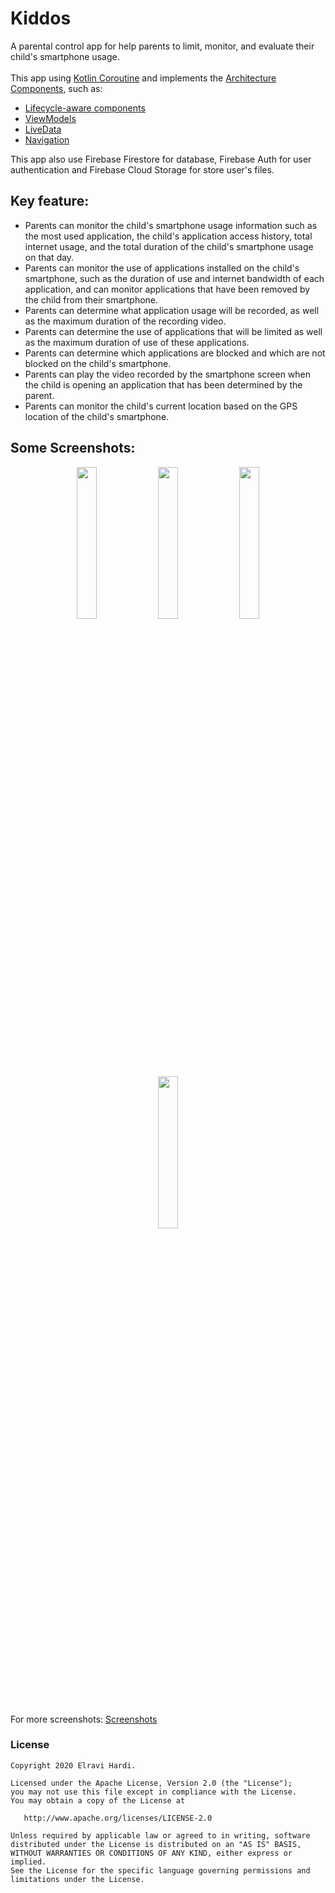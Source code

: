 # Kiddos
A parental control app for help parents to limit, monitor, and evaluate their child's smartphone usage.</br></br>
This app using [Kotlin Coroutine](https://developer.android.com/kotlin/coroutines/) and implements the [Architecture Components](https://developer.android.com/arch), such as:

- [Lifecycle-aware components](https://developer.android.com/topic/libraries/architecture/lifecycle)
- [ViewModels](https://developer.android.com/topic/libraries/architecture/viewmodel)
- [LiveData](https://developer.android.com/topic/libraries/architecture/livedata)
- [Navigation](https://developer.android.com/topic/libraries/architecture/navigation/)

This app also use Firebase Firestore for database, Firebase Auth for user authentication and Firebase Cloud Storage for store user's files.

## Key feature:
- Parents can monitor the child's smartphone usage information such as the most used application, the child's application access history, total internet usage, and the total duration of the child's smartphone usage on that day.
- Parents can monitor the use of applications installed on the child's smartphone, such as the duration of use and internet bandwidth of each application, and can monitor applications that have been removed by the child from their smartphone.
- Parents can determine what application usage will be recorded, as well as the maximum duration of the recording video.
- Parents can determine the use of applications that will be limited as well as the maximum duration of use of these applications.
- Parents can determine which applications are blocked and which are not blocked on the child's smartphone.
- Parents can play the video recorded by the smartphone screen when the child is opening an application that has been determined by the parent.
- Parents can monitor the child's current location based on the GPS location of the child's smartphone.

## Some Screenshots:
<p align="center" width="100%">
  <img width="25%" src="https://github.com/elravihardi/Kiddos_App/blob/master/screenshots/Login%20Screen.png?raw=true">
  <img width="25%" src="https://github.com/elravihardi/Kiddos_App/blob/master/screenshots/Signup%20Screen.png?raw=true">
  <img width="25%" src="https://github.com/elravihardi/Kiddos_App/blob/master/screenshots/Parent%20Home%20Screen.png?raw=true">
  <img width="25%" src="https://github.com/elravihardi/Kiddos_App/blob/master/screenshots/Parent%20Setting%20Screen.png?raw=true">
</p></br>

For more screenshots: [Screenshots](https://github.com/elravihardi/Kiddos_App/tree/master/screenshots)

### License
```
Copyright 2020 Elravi Hardi.

Licensed under the Apache License, Version 2.0 (the "License");
you may not use this file except in compliance with the License.
You may obtain a copy of the License at

   http://www.apache.org/licenses/LICENSE-2.0

Unless required by applicable law or agreed to in writing, software
distributed under the License is distributed on an "AS IS" BASIS,
WITHOUT WARRANTIES OR CONDITIONS OF ANY KIND, either express or implied.
See the License for the specific language governing permissions and
limitations under the License.
```
